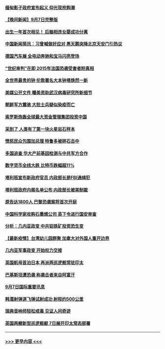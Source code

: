 #### [缅甸影子政府宣布起义 仰光现抢购潮](../pages/prog202/a103210512.md?t=09081251) 
#### [【晚间新闻】9月7日完整版](../pages/prog202/a103210668.md?t=09081251) 
#### [出生一年首次相见！ 后脑相连女婴成功分离](../pages/prog202/a103210138.md?t=09081251) 
#### [中国新闻简讯：习曾喊做好应对 黑天鹅突降北京天安门引热议](../pages/prog202/a103209423.md?t=09081251) 
#### [德国汽车展 全电动奔驰和宝马闪亮登场](../pages/prog202/a103210537.md?t=09081251) 
#### [“世纪审判”在即 2015年法国恐袭受害者盼真相](../pages/prog202/a103210533.md?t=09081251) 
#### [全世界最贵的钟 伦敦著名大本钟塔焕然一新](../pages/prog202/a103210516.md?t=09081251) 
#### [美媒公开文件 曝美资助武汉病毒研究所新细节](../pages/prog202/a103210139.md?t=09081251) 
#### [朝鲜军方震骇 大批士兵疑似染疫而亡](../pages/prog202/a103210076.md?t=09081251) 
#### [索罗斯炮轰全球最大资金管理集团投资中国](../pages/prog202/a103210500.md?t=09081251) 
#### [采到了 人类有了第一块火星岩石样本](../pages/prog202/a103210491.md?t=09081251) 
#### [愤怒民众包围加总理 特鲁多被碎石击中](../pages/prog202/a103210489.md?t=09081251) 
#### [多国追查 华大产前基因检测与中共军方合作](../pages/prog202/a103210481.md?t=09081251) 
#### [数字货币全线大跌 比特币跌幅超11%](../pages/prog202/a103210475.md?t=09081251) 
#### [塔利班宣布新政府官员 内政部长是FBI通缉犯](../pages/prog202/a103210451.md?t=09081251) 
#### [塔利班政府内阁名单公布 内政部长被美制裁](../pages/prog202/a103210341.md?t=09081251) 
#### [原告达1800人 巴黎恐袭案将首次开庭](../pages/prog202/a103210301.md?t=09081251) 
#### [中国科学家收购石墨烯公司 英下令进行国安审查](../pages/prog202/a103210232.md?t=09081251) 
#### [分析：几内亚政变 中共铝铁矿投资恐生变](../pages/prog202/a103210257.md?t=09081251) 
#### [【最新疫情】台湾幼儿园群聚 加拿大对外国人重开边界](../pages/prog202/a103210226.md?t=09081251) 
#### [几内亚军事政变 开始权力交接](../pages/prog202/a103210207.md?t=09081251) 
#### [英国航母首泊日本 再派两巡逻舰常驻印太](../pages/prog202/a103210176.md?t=09081251) 
#### [巴基斯坦遭恐袭 称袭击者来自阿富汗](../pages/prog202/a103210098.md?t=09081251) 
#### [9月7日国际重要讯息](../pages/prog202/a103209950.md?t=09081251) 
#### [韩潜射弹道飞弹试射成功 射程约500公里](../pages/prog202/a103209897.md?t=09081251) 
#### [瑞典音响师轻松戒毒 见证人间奇迹](../pages/prog202/a103209905.md?t=09081251) 
#### [英国两艘新型巡逻舰艇 7日展开印太常态部署](../pages/prog202/a103209823.md?t=09081251) 

----
#### [ >>> 更早内容 <<< ](../indexes/prog202-earlier.md)
